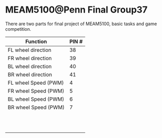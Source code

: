 # MEAM5100@Penn Final Group37
There are two parts for final project of MEAM5100, basic tasks and game competition.

| Function             | PIN # |
| -------------------- | ----- |
| FL wheel direction   | 38    |
| FR wheel direction   | 39    |
| BL wheel direction   | 40    |
| BR wheel direction   | 41    |
| FL wheel Speed (PWM) | 4     |
| FR wheel Speed (PWM) | 5     |
| BL wheel Speed (PWM) | 6     |
| BR wheel Speed (PWM) | 7     |
|                      |       |
|                      |       |
|                      |       |
|                      |       |
|                      |       |
|                      |       |
|                      |       |
|                      |       |
|                      |       |
|                      |       |
|                      |       |

